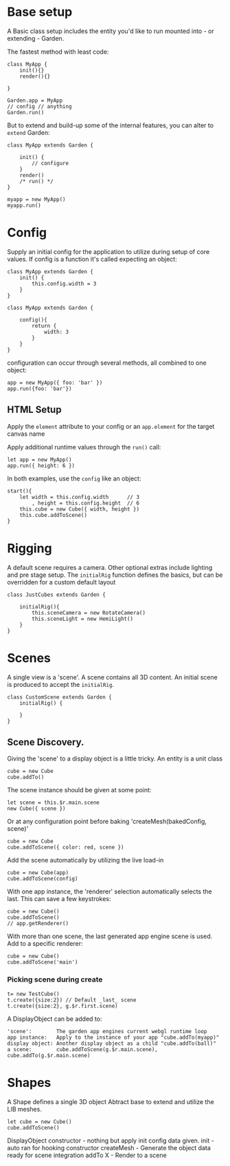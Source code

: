 # Base setup

A Basic class setup includes the entity you'd like to run mounted into - or extending - Garden.

The fastest method with least code:

    class MyApp {
        init(){}
        render(){}

    }

    Garden.app = MyApp
    // config // anything
    Garden.run()

But to extend and build-up some of the internal features, you can alter to `extend` Garden:


    class MyApp extends Garden {

        init() {
            // configure
        }
        render()
        /* run() */
    }

    myapp = new MyApp()
    myapp.run()


# Config

Supply an initial config for the application to utilize during setup of core values.
If config is a function it's called expecting an object:

    class MyApp extends Garden {
        init() {
            this.config.width = 3
        }
    }

    class MyApp extends Garden {

        config(){
            return {
                width: 3
            }
        }
    }

configuration can occur through several methods, all combined to one object:

    app = new MyApp({ foo: 'bar' })
    app.run({foo: 'bar'})

## HTML Setup

Apply the `element` attribute to your config or an `app.element` for the target canvas name

Apply additional runtime values through the `run()` call:

    let app = new MyApp()
    app.run({ height: 6 })


In both examples, use the `config` like an object:

    start(){
        let width = this.config.width      // 3
            , height = this.config.height  // 6
        this.cube = new Cube({ width, height })
        this.cube.addToScene()
    }


# Rigging

A default scene requires a camera. Other optional extras include lighting and pre stage setup.
The `initialRig` function defines the basics, but can be overridden for a custom default layout


    class JustCubes extends Garden {

        initialRig(){
            this.sceneCamera = new RotateCamera()
            this.sceneLight = new HemiLight()
        }
    }


# Scenes

A single view is a 'scene'. A scene contains all 3D content. An initial scene is
produced to accept the `initialRig`.

    class CustomScene extends Garden {
        initialRig() {

        }
    }

## Scene Discovery.

Giving the 'scene' to a display object is a little tricky. An entity is a unit class

    cube = new Cube
    cube.addTo()

The scene instance should be given at some point:

    let scene = this.$r.main.scene
    new Cube({ scene })

Or at any configuration point before baking 'createMesh(bakedConfig, scene)'

    cube = new Cube
    cube.addToScene({ color: red, scene })

Add the scene automatically by utilizing the live load-in

    cube = new Cube(app)
    cube.addToScene(config)

With one app instance, the 'renderer' selection automatically selects the last.
This can save a few keystrokes:

    cube = new Cube()
    cube.addToScene()
    // app.getRenderer()

With more than one scene, the last generated app engine scene is used.
Add to a specific renderer:

    cube = new Cube()
    cube.addToScene('main')

### Picking scene during create

    t= new TestCube()
    t.create({size:2}) // Default _last_ scene
    t.create({size:2}, g.$r.first.scene)


A DisplayObject can be added to:

    'scene':        The garden app engines current webgl runtime loop
    app instance:   Apply to the instance of your app "cube.addTo(myapp)"
    display object: Another display object as a child "cube.addTo(ball)"
    a scene:        cube.addToScene(g.$r.main.scene), cube.addTo(g.$r.main.scene)



# Shapes

A Shape defines a single 3D object Abtract base to extend and utilize the LIB meshes.

    let cube = new Cube()
    cube.addToScene()

DisplayObject
    constructor - nothing but apply init config data given.
    init - auto ran for hooking constructor
    createMesh - Generate the object data ready for scene integration
    addTo X - Render to a scene

